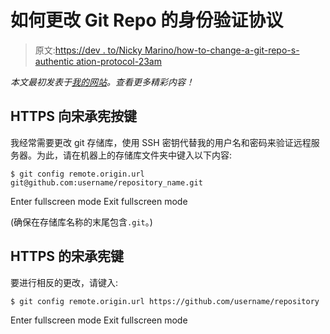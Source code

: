 # 如何更改 Git Repo 的身份验证协议

> 原文:[https://dev . to/Nicky Marino/how-to-change-a-git-repo-s-authentic ation-protocol-23am](https://dev.to/nickymarino/how-to-change-a-git-repo-s-authentication-protocol-23am)

*本文最初发表于[我的网站](https://nickymarino.com)。查看更多精彩内容！*

## HTTPS 向宋承宪按键

我经常需要更改 git 存储库，使用 SSH 密钥代替我的用户名和密码来验证远程服务器。为此，请在机器上的存储库文件夹中键入以下内容:

```
$ git config remote.origin.url git@github.com:username/repository_name.git 
```

Enter fullscreen mode Exit fullscreen mode

(确保在存储库名称的末尾包含`.git`。)

## HTTPS 的宋承宪键

要进行相反的更改，请键入:

```
$ git config remote.origin.url https://github.com/username/repository 
```

Enter fullscreen mode Exit fullscreen mode